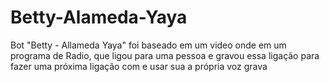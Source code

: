 # Betty-Alameda-Yaya
Bot "Betty - Allameda Yaya" foi baseado em um video onde em um programa de Radio, que ligou para uma pessoa e gravou essa ligação para fazer uma próxima ligação com e usar sua a própria voz grava
